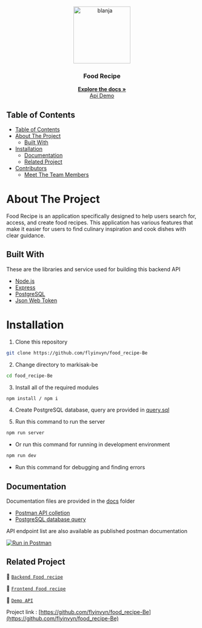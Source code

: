<br />
<p align="center">
  <div align="center">
    <img height="150" src="https://camo.githubusercontent.com/c0d8f2d6c6efd42798c589a7f3f5535ce1737af7f0c0eddce7f79b6e747535d7/68747470733a2f2f63646e2e646973636f72646170702e636f6d2f6174746163686d656e74732f313130333136373835343635373932393334352f313134393339323335323435373236393239382f72656d6f766562672d707265766965772e706e67" alt="blanja" border="0"/>
  </div>
  <h3 align="center">Food Recipe</h3>
  <p align="center">
    <a href="https://github.com/flyinvyn/food_recipe-Be"><strong>Explore the docs »</strong></a>
    <br />
    <a href="https://be-blanja-pi.vercel.app/">Api Demo</a>
  </p>
</p>

## Table of Contents

- [Table of Contents](#table-of-contents)
- [About The Project](#about-the-project)
  - [Built With](#built-with)
- [Installation](#installation)
  - [Documentation](#documentation)
  - [Related Project](#related-project)
- [Contributors](#contributors)
  - [Meet The Team Members](#meet-the-team-members)

# About The Project

Food Recipe is an application specifically designed to help users search for, access, and create food recipes. This application has various features that make it easier for users to find culinary inspiration and cook dishes with clear guidance.
## Built With

These are the libraries and service used for building this backend API

- [Node.js](https://nodejs.org)
- [Express](https://expressjs.com)
- [PostgreSQL](https://www.postgresql.org)
- [Json Web Token](https://jwt.io)

# Installation

1. Clone this repository

```sh
git clone https://github.com/flyinvyn/food_recipe-Be
```

2. Change directory to markisak-be

```sh
cd food_recipe-Be
```

3. Install all of the required modules

```sh
npm install / npm i
```

4. Create PostgreSQL database, query are provided in [query.sql](./query.sql)

5. Run this command to run the server

```sh
npm run server
```

- Or run this command for running in development environment

```sh
npm run dev
```

- Run this command for debugging and finding errors


## Documentation

Documentation files are provided in the [docs](./docs) folder

- [Postman API colletion]()
- [PostgreSQL database query](./query.sql)

API endpoint list are also available as published postman documentation

[![Run in Postman](https://run.pstmn.io/button.svg)](https://documenter.getpostman.com/view/25981147/2s9YCAQpyV)

## Related Project

:rocket: [`Backend Food recipe`](https://github.com/flyinvyn/food_recipe-Be)

:rocket: [`Frontend Food recipe`](https://github.com/flyinvyn/food_recipe-FE)

:rocket: [`Demo API`](https://food-recipe-be.vercel.app)

Project link : [https://github.com/flyinvyn/food_recipe-Be](https://github.com/flyinvyn/food_recipe-Be)
